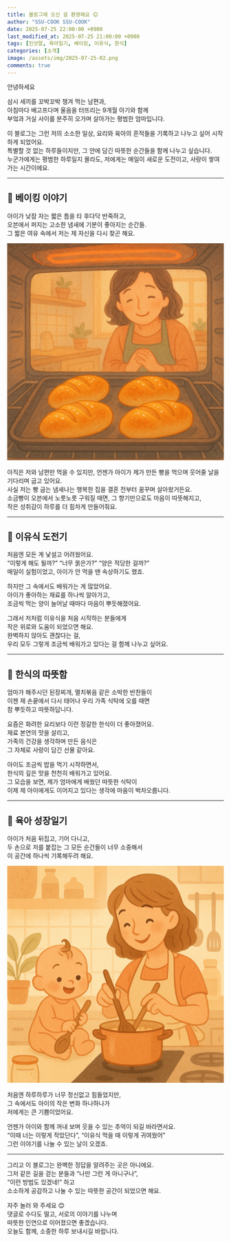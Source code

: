 ```yaml
---
title: 블로그에 오신 걸 환영해요 😊
author: "SSU-COOK SSU-COOK"
date: 2025-07-25 22:00:00 +0900
last_modified_at: 2025-07-25 21:00:00 +0900  
tags: [인삿말, 육아일기, 베이킹, 이유식, 한식]
categories: [소개]
image: /assets/img/2025-07-25-02.png
comments: true
---
```


안녕하세요

삼시 세끼를 꼬박꼬박 챙겨 먹는 남편과,  
아침마다 배고프다며 울음을 터뜨리는 9개월 아기와 함께  
부엌과 거실 사이를 분주히 오가며 살아가는 평범한 엄마입니다.

이 블로그는 그런 저의 소소한 일상, 요리와 육아의 흔적들을 기록하고 나누고 싶어 시작하게 되었어요.  
특별할 것 없는 하루들이지만, 그 안에 담긴 따뜻한 순간들을 함께 나누고 싶습니다.  
누군가에게는 평범한 하루일지 몰라도, 저에게는 매일이 새로운 도전이고, 사랑이 쌓여가는 시간이에요.

---

## 🍞 베이킹 이야기

아이가 낮잠 자는 짧은 틈을 타 후다닥 반죽하고,  
오븐에서 퍼지는 고소한 냄새에 기분이 좋아지는 순간들.  
그 짧은 여유 속에서 저는 제 자신을 다시 찾곤 해요.

![소금빵과 오븐](/assets/img/2025-07-25-02.png)

아직은 저와 남편만 먹을 수 있지만, 언젠가 아이가 제가 만든 빵을 먹으며 웃어줄 날을 기다리며 굽고 있어요.  
사실 저는 빵 굽는 냄새나는 행복한 집을 결혼 전부터 꿈꾸며 살아왔거든요.  
소금빵이 오븐에서 노릇노릇 구워질 때면, 그 향기만으로도 마음이 따뜻해지고,  
작은 성취감이 하루를 더 힘차게 만들어줘요.

---

## 🥣 이유식 도전기

처음엔 모든 게 낯설고 어려웠어요.  
“이렇게 해도 될까?” “너무 묽은가?” “양은 적당한 걸까?”  
매일이 실험이었고, 아이가 안 먹을 땐 속상하기도 했죠.

하지만 그 속에서도 배워가는 게 많았어요.  
아이가 좋아하는 재료를 하나씩 알아가고,  
조금씩 먹는 양이 늘어날 때마다 마음이 뿌듯해졌어요.

그래서 저처럼 이유식을 처음 시작하는 분들에게  
작은 위로와 도움이 되었으면 해요.  
완벽하지 않아도 괜찮다는 걸,  
우리 모두 그렇게 조금씩 배워가고 있다는 걸 함께 나누고 싶어요.

---

## 🍚 한식의 따뜻함

엄마가 해주시던 된장찌개, 멸치볶음 같은 소박한 반찬들이  
이젠 제 손끝에서 다시 태어나 우리 가족 식탁에 오를 때면  
참 뿌듯하고 따뜻하답니다.

요즘은 화려한 요리보다 이런 정갈한 한식이 더 좋아졌어요.  
재료 본연의 맛을 살리고,  
가족의 건강을 생각하며 만든 음식은  
그 자체로 사랑이 담긴 선물 같아요.

아이도 조금씩 밥을 먹기 시작하면서,  
한식의 깊은 맛을 천천히 배워가고 있어요.  
그 모습을 보면, 제가 엄마에게 배웠던 따뜻한 식탁이  
이제 제 아이에게도 이어지고 있다는 생각에 마음이 벅차오릅니다.

---

## 👶 육아 성장일기

아이가 처음 뒤집고, 기어 다니고,  
두 손으로 저를 붙잡는 그 모든 순간들이 너무 소중해서  
이 공간에 하나씩 기록해두려 해요.

![아이와 이유식 만드는 사진](/assets/img/2025-07-25-01.png)

처음엔 하루하루가 너무 정신없고 힘들었지만,  
그 속에서도 아이의 작은 변화 하나하나가  
저에게는 큰 기쁨이었어요.

언젠가 아이와 함께 꺼내 보며 웃을 수 있는 추억이 되길 바라면서요.  
“이때 너는 이렇게 작았단다”, “이유식 먹을 때 이렇게 귀여웠어”  
그런 이야기를 나눌 수 있는 날이 오겠죠.

---

그리고 이 블로그는 완벽한 정답을 알려주는 곳은 아니에요.  
그저 같은 길을 걷는 분들과 “나만 그런 게 아니구나”,  
“이런 방법도 있겠네!” 하고  
소소하게 공감하고 나눌 수 있는 따뜻한 공간이 되었으면 해요.

자주 놀러 와 주세요 😊  
댓글로 수다도 떨고, 서로의 이야기를 나누며  
따뜻한 인연으로 이어졌으면 좋겠습니다.  
오늘도 함께, 소중한 하루 보내시길 바랍니다.
